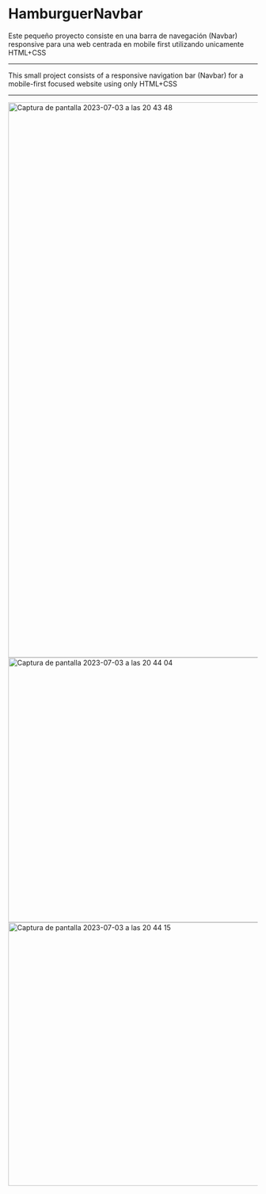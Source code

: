 # HamburguerNavbar
Este pequeño proyecto consiste en una barra de navegación (Navbar) responsive para una web centrada en mobile first utilizando unicamente HTML+CSS

-----------------------------------------------------------------------------------------------------------------------------------------

This small project consists of a responsive navigation bar (Navbar) for a mobile-first focused website using only HTML+CSS

------------------------------------------------------------------------------------------------------------------------------------------

<img width="1121" alt="Captura de pantalla 2023-07-03 a las 20 43 48" src="https://github.com/angelfuerza/HamburguerNavbar/assets/129788721/b8de390d-388c-4639-82c2-d3572de9526b">
<img width="535" alt="Captura de pantalla 2023-07-03 a las 20 44 04" src="https://github.com/angelfuerza/HamburguerNavbar/assets/129788721/ba921565-623b-41e8-bd92-39d715cb2650">
<img width="532" alt="Captura de pantalla 2023-07-03 a las 20 44 15" src="https://github.com/angelfuerza/HamburguerNavbar/assets/129788721/4e1e9987-0523-487e-b974-37d7f6b003f8">
